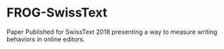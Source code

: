 # FROG-SwissText
Paper Published for SwissText 2018 presenting a way to measure writing behaviors in online editors.

